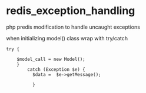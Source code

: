 # redis_exception_handling
php predis modification to handle uncaught exceptions


when initializing model() class  wrap with try/catch 

	try {
		
		$model_call = new Model();
		} 
            catch (Exception $e) {
		      $data =  $e->getMessage();
              
              }